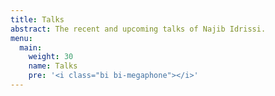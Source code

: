 ```yaml
---
title: Talks
abstract: The recent and upcoming talks of Najib Idrissi.
menu:
  main:
    weight: 30
    name: Talks
    pre: '<i class="bi bi-megaphone"></i>'
---
```

